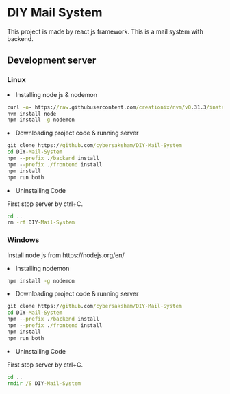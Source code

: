 # DIY Mail System

This project is made by react js framework. This is a mail system with backend.

## Development server

### Linux

<li>Installing node js & nodemon</li>

```cmd
curl -o- https://raw.githubusercontent.com/creationix/nvm/v0.31.3/install.sh | bash
nvm install node
npm install -g nodemon
```

<li>Downloading project code & running server</li>

```cmd
git clone https://github.com/cybersaksham/DIY-Mail-System
cd DIY-Mail-System
npm --prefix ./backend install
npm --prefix ./frontend install
npm install
npm run both
```

<li>Uninstalling Code</li>

First stop server by ctrl+C.

```cmd
cd ..
rm -rf DIY-Mail-System
```

### Windows

<p>Install node js from https://nodejs.org/en/</p>

<li>Installing nodemon</li>

```cmd
npm install -g nodemon
```

<li>Downloading project code & running server</li>

```cmd
git clone https://github.com/cybersaksham/DIY-Mail-System
cd DIY-Mail-System
npm --prefix ./backend install
npm --prefix ./frontend install
npm install
npm run both
```

<li>Uninstalling Code</li>

First stop server by ctrl+C.

```cmd
cd ..
rmdir /S DIY-Mail-System
```
